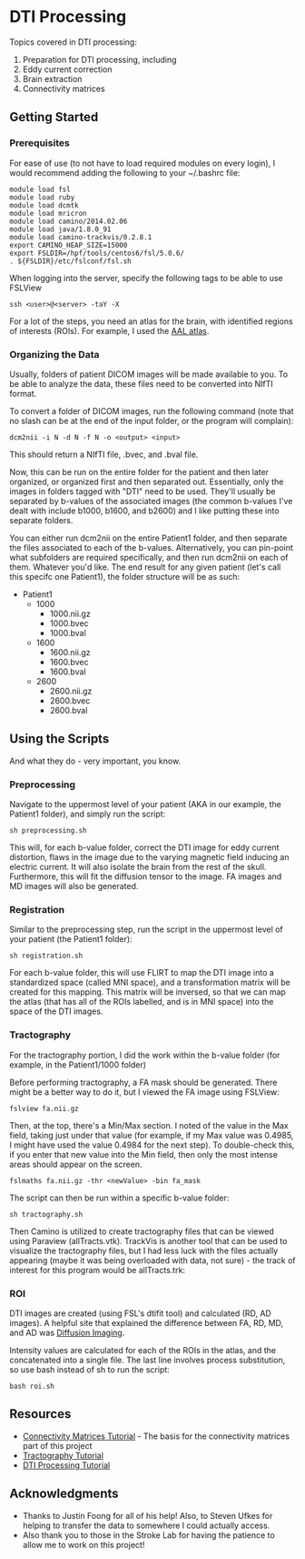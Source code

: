 # DTI Processing

Topics covered in DTI processing:
1. Preparation for DTI processing, including
  1. Eddy current correction
  2. Brain extraction
2. Connectivity matrices

## Getting Started

### Prerequisites

For ease of use (to not have to load required modules on every login), I would recommend adding the following to your ~/.bashrc file:

```
module load fsl
module load ruby
module load dcmtk
module load mricron
module load camino/2014.02.06
module load java/1.8.0_91
module load camino-trackvis/0.2.8.1
export CAMINO_HEAP_SIZE=15000
export FSLDIR=/hpf/tools/centos6/fsl/5.0.6/
. ${FSLDIR}/etc/fslconf/fsl.sh
```

When logging into the server, specify the following tags to be able to use FSLView

```
ssh <user>@<server> -taY -X
```

For a lot of the steps, you need an atlas for the brain, with identified regions of interests (ROIs). For example, I used the [AAL atlas](http://www.gin.cnrs.fr/en/tools/aal-aal2/).

### Organizing the Data

Usually, folders of patient DICOM images will be made available to you. To be able to analyze the data, these files need to be converted into NIfTI format. 

To convert a folder of DICOM images, run the following command (note that no slash can be at the end of the input folder, or the program will complain):

```
dcm2nii -i N -d N -f N -o <output> <input>
```

This should return a NIfTI file, .bvec, and .bval file.

Now, this can be run on the entire folder for the patient and then later organized, or organized first and then separated out. Essentially, only the images in folders tagged with "DTI" need to be used. They'll usually be separated by b-values of the associated images (the common b-values I've dealt with include b1000, b1600, and b2600) and I like putting these into separate folders.

You can either run dcm2nii on the entire Patient1 folder, and then separate the files associated to each of the b-values. Alternatively, you can pin-point what subfolders are required specifically, and then run dcm2nii on each of them. Whatever you'd like. The end result for any given patient (let's call this specifc one Patient1), the folder structure will be as such:

* Patient1
  * 1000
    * 1000.nii.gz
    * 1000.bvec
    * 1000.bval
  * 1600
    * 1600.nii.gz
    * 1600.bvec
    * 1600.bval
  * 2600
    * 2600.nii.gz
    * 2600.bvec
    * 2600.bval
    

## Using the Scripts

And what they do - very important, you know.

### Preprocessing

Navigate to the uppermost level of your patient (AKA in our example, the Patient1 folder), and simply run the script:

```
sh preprocessing.sh
```

This will, for each b-value folder, correct the DTI image for eddy current distortion, flaws in the image due to the varying magnetic field inducing an electric current. It will also isolate the brain from the rest of the skull. Furthermore, this will fit the diffusion tensor to the image. FA images and MD images will also be generated.

### Registration

Similar to the preprocessing step, run the script in the uppermost level of your patient (the Patient1 folder):

```
sh registration.sh
```

For each b-value folder, this will use FLIRT to map the DTI image into a standardized space (called MNI space), and a transformation matrix will be created for this mapping. This matrix will be inversed, so that we can map the atlas (that has all of the ROIs labelled, and is in MNI space) into the space of the DTI images.

### Tractography

For the tractography portion, I did the work within the b-value folder (for example, in the Patient1/1000 folder)

Before performing tractography, a FA mask should be generated. There might be a better way to do it, but I viewed the FA image using FSLView:

```
fslview fa.nii.gz
```

Then, at the top, there's a Min/Max section. I noted of the value in the Max field, taking just under that value (for example, if my Max value was 0.4985, I might have used the value 0.4984 for the next step). To double-check this, if you enter that new value into the Min field, then only the most intense areas should appear on the screen.

```
fslmaths fa.nii.gz -thr <newValue> -bin fa_mask
```

The script can then be run within a specific b-value folder:

```
sh tractography.sh
```

Then Camino is utilized to create tractography files that can be viewed using Paraview (allTracts.vtk). TrackVis is another tool that can be used to visualize the tractography files, but I had less luck with the files actually appearing (maybe it was being overloaded with data, not sure) - the track of interest for this program would be allTracts.trk:

### ROI

DTI images are created (using FSL's dtifit tool) and calculated (RD, AD images). A helpful site that explained the difference between FA, RD, MD, and AD was [Diffusion Imaging](http://www.diffusion-imaging.com/2013/01/relation-between-neural-microstructure.html). 

Intensity values are calculated for each of the ROIs in the atlas, and the concatenated into a single file. The last line involves process substitution, so use bash instead of sh to run the script:

```
bash roi.sh
```

## Resources

* [Connectivity Matrices Tutorial](http://camino.cs.ucl.ac.uk/index.php?n=Tutorials.ConnectivityMatrices) - The basis for the connectivity matrices part of this project
* [Tractography Tutorial](http://camino.cs.ucl.ac.uk/index.php?n=Tutorials.BasicStreamlineTracking) 
* [DTI Processing Tutorial](http://www.cabiatl.com/Resources/Course/tutorial/html/dti.html) 

## Acknowledgments

* Thanks to Justin Foong for all of his help! Also, to Steven Ufkes for helping to transfer the data to somewhere I could actually access.
* Also thank you to those in the Stroke Lab for having the patience to allow me to work on this project!